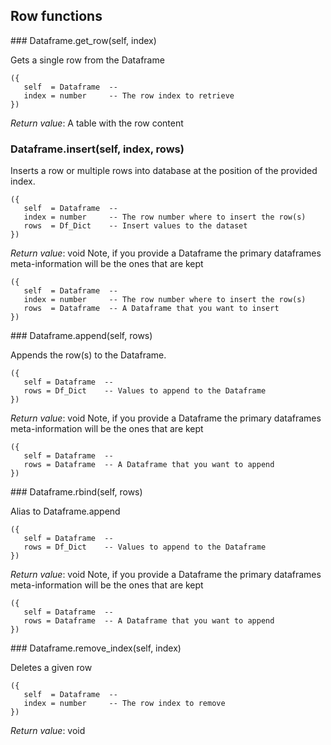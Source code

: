 
## Row functions

<a name="Dataframe.get_row">
### Dataframe.get_row(self, index)

Gets a single row from the Dataframe

```
({
   self  = Dataframe  -- 
   index = number     -- The row index to retrieve
})
```

_Return value_: A table with the row content
<a name="Dataframe.insert">
### Dataframe.insert(self, index, rows)

Inserts a row or multiple rows into database at the position of the provided index.

```
({
   self  = Dataframe  -- 
   index = number     -- The row number where to insert the row(s)
   rows  = Df_Dict    -- Insert values to the dataset
})
```

_Return value_: void
Note, if you provide a Dataframe the primary dataframes meta-information will
be the ones that are kept

```
({
   self  = Dataframe  -- 
   index = number     -- The row number where to insert the row(s)
   rows  = Dataframe  -- A Dataframe that you want to insert
})
```

<a name="Dataframe.append">
### Dataframe.append(self, rows)

Appends the row(s) to the Dataframe.

```
({
   self = Dataframe  -- 
   rows = Df_Dict    -- Values to append to the Dataframe
})
```

_Return value_: void
Note, if you provide a Dataframe the primary dataframes meta-information will
be the ones that are kept

```
({
   self = Dataframe  -- 
   rows = Dataframe  -- A Dataframe that you want to append
})
```

<a name="Dataframe.rbind">
### Dataframe.rbind(self, rows)

Alias to Dataframe.append

```
({
   self = Dataframe  -- 
   rows = Df_Dict    -- Values to append to the Dataframe
})
```

_Return value_: void
Note, if you provide a Dataframe the primary dataframes meta-information will
be the ones that are kept

```
({
   self = Dataframe  -- 
   rows = Dataframe  -- A Dataframe that you want to append
})
```

<a name="Dataframe.remove_index">
### Dataframe.remove_index(self, index)

Deletes a given row

```
({
   self  = Dataframe  -- 
   index = number     -- The row index to remove
})
```

_Return value_: void
